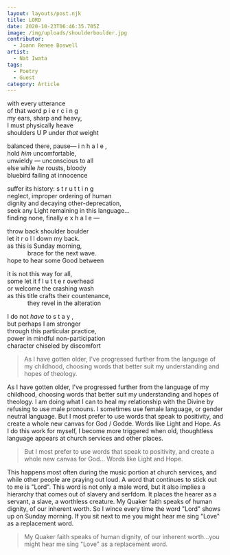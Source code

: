 ```yaml
---
layout: layouts/post.njk
title: LORD
date: 2020-10-23T06:46:35.705Z
image: /img/uploads/shoulderboulder.jpg
contributor:
  - Joann Renee Boswell
artist:
  - Nat Iwata
tags:
  - Poetry
  - Guest
category: Article
---
```

with every utterance\
of that word p i e r c i n g\
my ears, sharp and heavy,\
I must physically heave\
shoulders U P under *that* weight

balanced there, pause— i n h a l e ,\
hold *him* uncomfortable,\
unwieldy — unconscious to all\
else while *he* rousts, bloody\
bluebird failing at innocence

suffer its history: s t r u t t i n g\
neglect, improper ordering of human\
dignity and decaying other-deprecation,\
seek any Light remaining in this language...\
finding none, finally e x h a l e —

throw back shoulder boulder\
let it r o l l down my back.\
as this is Sunday morning,\
&nbsp;&nbsp;&nbsp;&nbsp;&nbsp;&nbsp;&nbsp;&nbsp;&nbsp;&nbsp;&nbsp;&nbsp;brace for the next wave.\
hope to hear some Good between

it is not this way for all,\
some let it f l u t t e r overhead\
or welcome the crashing wash\
as this title crafts their countenance,\
&nbsp;&nbsp;&nbsp;&nbsp;&nbsp;&nbsp;&nbsp;&nbsp;&nbsp;&nbsp;&nbsp;&nbsp;they revel in the alteration

I do not *have* to s t a y ,\
but perhaps I am stronger\
through this particular practice,\
power in mindful non-participation\
character chiseled by discomfort

> As I have gotten older, I've progressed further from the language of my childhood, choosing words that better suit my understanding and hopes of theology.

As I have gotten older, I've progressed further from the language of my childhood, choosing words that better suit my understanding and hopes of theology. I am doing what I can to heal my relationship with the Divine by refusing to use male pronouns. I sometimes use female language, or gender neutral language. But I most prefer to use words that speak to positivity, and create a whole new canvas for God / Godde. Words like Light and Hope. As I do this work for myself, I become more triggered when old, thoughtless language appears at church services and other places. 

> But I most prefer to use words that speak to positivity, and create a whole new canvas for God... Words like Light and Hope. 

This happens most often during the music portion at church services, and while other people are praying out loud. A word that continues to stick out to me is "Lord". This word is not only a male word, but it also implies a hierarchy that comes out of slavery and serfdom. It places the hearer as a servant, a slave, a worthless creature. My Quaker faith speaks of human dignity, of our inherent worth. So I wince every time the word "Lord" shows up on Sunday morning. If you sit next to me you might hear me sing "Love" as a replacement word.

> My Quaker faith speaks of human dignity, of our inherent worth...you might hear me sing "Love" as a replacement word.

